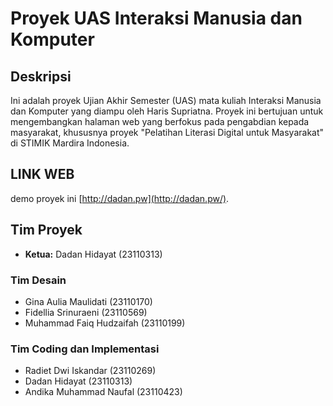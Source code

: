 # Proyek UAS Interaksi Manusia dan Komputer

## Deskripsi
Ini adalah proyek Ujian Akhir Semester (UAS) mata kuliah Interaksi Manusia dan Komputer yang diampu oleh Haris Supriatna. Proyek ini bertujuan untuk mengembangkan halaman web yang berfokus pada pengabdian kepada masyarakat, khususnya proyek "Pelatihan Literasi Digital untuk Masyarakat" di STIMIK Mardira Indonesia.

## LINK WEB
demo proyek ini [http://dadan.pw](http://dadan.pw/).

## Tim Proyek
- **Ketua:** Dadan Hidayat (23110313)

### Tim Desain
- Gina Aulia Maulidati (23110170)
- Fidellia Srinuraeni (23110569)
- Muhammad Faiq Hudzaifah (23110199)

### Tim Coding dan Implementasi
- Radiet Dwi Iskandar (23110269)
- Dadan Hidayat (23110313)
- Andika Muhammad Naufal (23110423)
